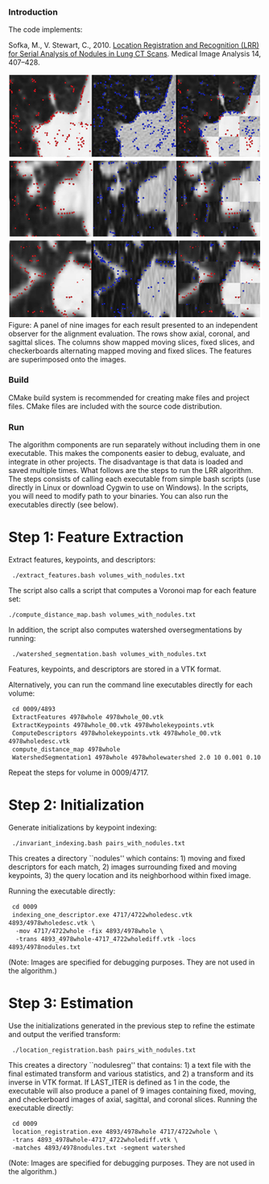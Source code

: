 
### Introduction

The code implements:

Sofka, M., V. Stewart, C., 2010. [Location Registration and Recognition (LRR) for Serial Analysis of Nodules in Lung CT Scans](http://www.sofka.com/pdfs/sofka-mia10.pdf). Medical Image Analysis 14, 407–428.

![LRR aligned](https://github.com/msofka/LRR/blob/master/LRR_aligned.png)
Figure: A panel of nine images for each result presented to an independent observer for the alignment evaluation. The rows show axial, coronal, and sagittal slices. The columns show mapped moving slices, fixed slices, and checkerboards alternating mapped moving and fixed slices. The features are superimposed onto the images.

### Build

CMake build system is recommended for creating make files and project files. CMake files are included with the source code distribution.

### Run

The algorithm components are run separately without including them in one executable. This makes the components easier to debug, evaluate, and integrate in other projects. The disadvantage is that data is loaded and saved multiple times. What follows are the steps to run the LRR algorithm. The steps consists of calling each executable from simple bash scripts (use directly in Linux or download Cygwin to use on Windows). In the scripts, you will need to modify path to your binaries. You can also run the executables directly (see below). 

# Step 1: Feature Extraction
Extract features, keypoints, and descriptors:

```
 ./extract_features.bash volumes_with_nodules.txt
```

The script also calls a script that computes a Voronoi map for each feature set:

```
./compute_distance_map.bash volumes_with_nodules.txt
```

In addition, the script also computes watershed oversegmentations by running:

```
 ./watershed_segmentation.bash volumes_with_nodules.txt
```

Features, keypoints, and descriptors are stored in a VTK format.

Alternatively, you can run the command line executables directly for each volume:

```
 cd 0009/4893
 ExtractFeatures 4978whole 4978whole_00.vtk
 ExtractKeypoints 4978whole_00.vtk 4978wholekeypoints.vtk
 ComputeDescriptors 4978wholekeypoints.vtk 4978whole_00.vtk 4978wholedesc.vtk
 compute_distance_map 4978whole
 WatershedSegmentation1 4978whole 4978wholewatershed 2.0 10 0.001 0.10
```

Repeat the steps for volume in 0009/4717. 

# Step 2: Initialization
Generate initializations by keypoint indexing:

```
 ./invariant_indexing.bash pairs_with_nodules.txt
```

This creates a directory ``nodules'' which contains: 1) moving and fixed descriptors for each match, 2) images surrounding fixed and moving keypoints, 3) the query location and its neighborhood within fixed image. 

Running the executable directly:

```
 cd 0009
 indexing_one_descriptor.exe 4717/4722wholedesc.vtk 4893/4978wholedesc.vtk \
  -mov 4717/4722whole -fix 4893/4978whole \
  -trans 4893_4978whole-4717_4722wholediff.vtk -locs  4893/4978nodules.txt
```

(Note: Images are specified for debugging purposes. They are not used in the algorithm.) 

# Step 3: Estimation
Use the initializations generated in the previous step to refine the estimate and output the verified transform:

```
 ./location_registration.bash pairs_with_nodules.txt
```

This creates a directory ``nodulesreg'' that contains: 1) a text file with the final estimated transform and various statistics, and 2) a transform and its inverse in VTK format. If LAST_ITER is defined as 1 in the code, the executable will also produce a panel of 9 images containing fixed, moving, and checkerboard images of axial, sagittal, and coronal slices. 
Running the executable directly:

```
 cd 0009     
 location_registration.exe 4893/4978whole 4717/4722whole \
 -trans 4893_4978whole-4717_4722wholediff.vtk \
 -matches 4893/4978nodules.txt -segment watershed
 ```
(Note: Images are specified for debugging purposes. They are not used in the algorithm.)
